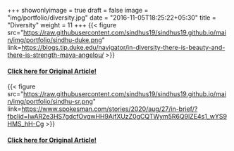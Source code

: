 +++
showonlyimage = true
draft = false
image = "img/portfolio/diversity.jpg"
date = "2016-11-05T18:25:22+05:30"
title = "Diversity"
weight = 11
+++
{{< figure src="https://raw.githubusercontent.com/sindhus19/sindhus19.github.io/main/img/portfolio/sindhu-duke.png" link=https://blogs.tip.duke.edu/navigator/in-diversity-there-is-beauty-and-there-is-strength-maya-angelou/ >}}

#### **[Click here for Original Article!](https://blogs.tip.duke.edu/navigator/in-diversity-there-is-beauty-and-there-is-strength-maya-angelou/)**


{{< figure src="https://raw.githubusercontent.com/sindhus19/sindhus19.github.io/main/img/portfolio/sindhu-sr.png" link=https://www.spokesman.com/stories/2020/aug/27/in-brief/?fbclid=IwAR2e3HS7gdcfOvgwHH9AjfXUzZ0gCQTWym5R6Q9lZE4s1_wYS9HMS_hH-Cg >}}

#### **[Click here for Original Article!](https://www.spokesman.com/stories/2020/aug/27/in-brief/?fbclid=IwAR2e3HS7gdcfOvgwHH9AjfXUzZ0gCQTWym5R6Q9lZE4s1_wYS9HMS_hH-Cg)**

